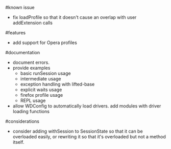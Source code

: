 #known issue
- fix loadProfile so that it doesn't cause an overlap with user addExtension calls

#features
- add support for Opera profiles

#documentation
- document errors.
- provide examples
  - basic runSession usage
  - intermediate usage
  - exception handling with lifted-base
  - explicit waits usage
  - firefox profile usage
  - REPL usage
- allow WDConfig to automatically load drivers. add modules with driver loading functions


#considerations
- consider adding withSession to SessionState so that it can be overloaded easily, or rewriting it so that it's overloaded but not a method itself.
